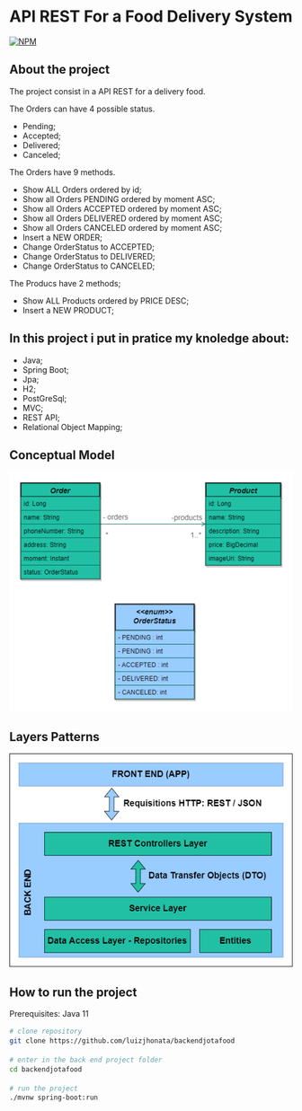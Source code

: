 # API REST For a Food Delivery System 
[![NPM](https://img.shields.io/npm/l/react)](https://github.com/luizjhonata/backenddeliveryfood/blob/main/LICENCE)

## About the project
The project consist in a API REST for a delivery food.

The Orders can have 4 possible status. 

- Pending;
- Accepted;
- Delivered;
- Canceled;

The Orders have 9 methods.

- Show ALL Orders ordered by id;
- Show all Orders PENDING ordered by moment ASC;
- Show all Orders ACCEPTED ordered by moment ASC;
- Show all Orders DELIVERED ordered by moment ASC;
- Show all Orders CANCELED ordered by moment ASC;
- Insert a NEW ORDER;
- Change OrderStatus to ACCEPTED;
- Change OrderStatus to DELIVERED;
- Change OrderStatus to CANCELED;

The Producs have 2 methods;

- Show ALL Products ordered by PRICE DESC;
- Insert a NEW PRODUCT;


## In this project i put in pratice my knoledge about: 
- Java;
- Spring Boot; 
- Jpa;
- H2; 
- PostGreSql; 
- MVC; 
- REST API;
- Relational Object Mapping;

## Conceptual Model 
![Web](https://github.com/luizjhonata/assetsreadme/blob/main/foodDeliveryBackEnd/conceptualModel.png)

## Layers Patterns
![Web](https://github.com/luizjhonata/assetsreadme/blob/main/foodDeliveryBackEnd/layerPatterns.png)

## How to run the project

Prerequisites: Java 11

```bash
# clone repository
git clone https://github.com/luizjhonata/backendjotafood

# enter in the back end project folder
cd backendjotafood

# run the project
./mvnw spring-boot:run
```
